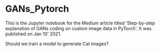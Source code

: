 # GANs_Pytorch
This is the Jupyter notebook for the Medium article titled 'Step-by-step explanation of GANs coding on custom image data in PyTorch'. It was published on Jan 10' 2021.

Should we train a model to generate Cat images?
